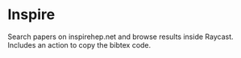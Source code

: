 # Inspire

Search papers on inspirehep.net and browse results inside Raycast. Includes an action to copy the bibtex code.